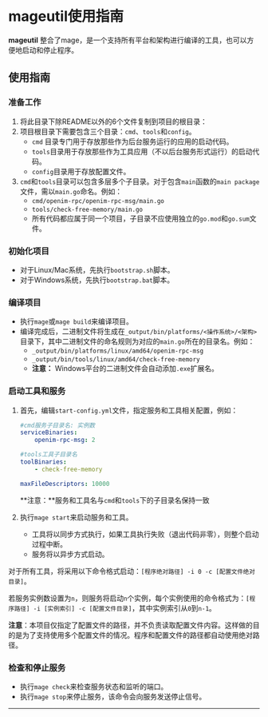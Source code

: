 # mageutil使用指南

**mageutil** 整合了mage，是一个支持所有平台和架构进行编译的工具，也可以方便地启动和停止程序。

## 使用指南

### 准备工作

1. 将此目录下除README以外的6个文件复制到项目的根目录：
2. 项目根目录下需要包含三个目录：`cmd`、`tools`和`config`。
    - `cmd` 目录专门用于存放那些作为后台服务运行的应用的启动代码。
    - `tools`目录用于存放那些作为工具应用（不以后台服务形式运行）的启动代码。
    - `config`目录用于存放配置文件。
3. `cmd`和`tools`目录可以包含多层多个子目录。对于包含`main`函数的`main package`文件，需以`main.go`命名。例如：
    - `cmd/openim-rpc/openim-rpc-msg/main.go`
    - `tools/check-free-memory/main.go`
    - 所有代码都应属于同一个项目，子目录不应使用独立的`go.mod`和`go.sum`文件。

### 初始化项目

- 对于Linux/Mac系统，先执行`bootstrap.sh`脚本。
- 对于Windows系统，先执行`bootstrap.bat`脚本。

### 编译项目

- 执行`mage`或`mage build`来编译项目。
- 编译完成后，二进制文件将生成在`_output/bin/platforms/<操作系统>/<架构>`目录下，其中二进制文件的命名规则为对应的`main.go`所在的目录名。例如：
    - `_output/bin/platforms/linux/amd64/openim-rpc-msg`
    - `_output/bin/tools/linux/amd64/check-free-memory`
    - **注意：** Windows平台的二进制文件会自动添加`.exe`扩展名。

### 启动工具和服务

1. 首先，编辑`start-config.yml`文件，指定服务和工具相关配置，例如：

    ```yaml
    #cmd服务子目录名: 实例数
    serviceBinaries:
        openim-rpc-msg: 2
    
    #tools工具子目录名
    toolBinaries:
        - check-free-memory
    
    maxFileDescriptors: 10000
    ```

    **注意：**服务和工具名与`cmd`和`tools`下的子目录名保持一致

3. 执行`mage start`来启动服务和工具。
    
    - 工具将以同步方式执行，如果工具执行失败（退出代码非零），则整个启动过程中断。
    - 服务将以异步方式启动。

对于所有工具，将采用以下命令格式启动：`[程序绝对路径] -i 0 -c [配置文件绝对目录]`。

若服务实例数设置为`n`，则服务将启动`n`个实例，每个实例使用的命令格式为：`[程序路径] -i [实例索引] -c [配置文件目录]`，其中实例索引从`0`到`n-1`。

**注意**：本项目仅指定了配置文件的路径，并不负责读取配置文件内容。这样做的目的是为了支持使用多个配置文件的情况。程序和配置文件的路径都自动使用绝对路径。

### 检查和停止服务

- 执行`mage check`来检查服务状态和监听的端口。
- 执行`mage stop`来停止服务，该命令会向服务发送停止信号。

---

